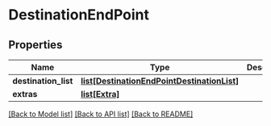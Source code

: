 # DestinationEndPoint

## Properties
Name | Type | Description | Notes
------------ | ------------- | ------------- | -------------
**destination_list** | [**list[DestinationEndPointDestinationList]**](DestinationEndPointDestinationList.md) |  | [optional] 
**extras** | [**list[Extra]**](Extra.md) |  | [optional] 

[[Back to Model list]](../README.md#documentation-for-models) [[Back to API list]](../README.md#documentation-for-api-endpoints) [[Back to README]](../README.md)


